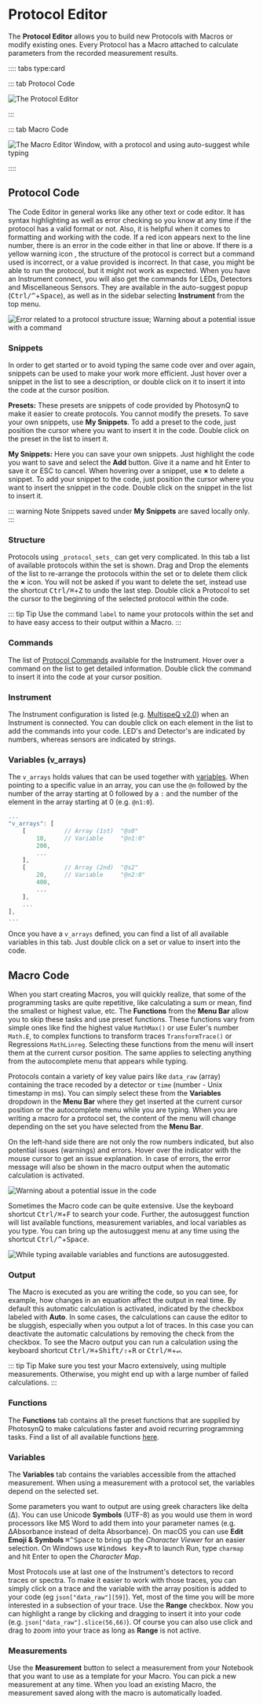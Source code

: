 # Protocol Editor

The **Protocol Editor** allows you to build new Protocols with Macros or modify existing ones. Every Protocol has a Macro attached to calculate parameters from the recorded measurement results.

:::: tabs type:card

::: tab Protocol Code

![The Protocol Editor](./images/protocol-editor.png)

:::

::: tab Macro Code

![The Macro Editor Window, with a protocol and using auto-suggest while typing](./images/macro-editor.png)

::::

## Protocol Code

The Code Editor in general works like any other text or code editor. It has syntax highlighting as well as error checking so you know at any time if the protocol has a valid format or not. Also, it is helpful when it comes to formatting and working with the code. If a red icon <i class="fa fa-times-circle"></i> appears next to the line number, there is an error in the code either in that line or above. If there is a yellow warning icon <i class="fa fa-exclamation-triangle"></i>, the structure of the protocol is correct but a command used is incorrect, or a value provided is incorrect. In that case, you might be able to run the protocol, but it might not work as expected. When you have an Instrument connect, you will also get the commands for LEDs, Detectors and Miscellaneous Sensors. They are available in the auto-suggest popup (<kbd>Ctrl/^</kbd>+<kbd>Space</kbd>), as well as in the sidebar selecting **Instrument** from the top menu.

![Error related to a protocol structure issue; Warning about a potential issue with a command](./images/protocol-editor-warning.png)

### Snippets

In order to get started or to avoid typing the same code over and over again, snippets can be used to make your work more efficient. Just hover over a snippet in the list to see a description, or double click on it to insert it into the code at the cursor position.

**Presets:** These presets are snippets of code provided by PhotosynQ to make it easier to create protocols. You cannot modify the presets. To save your own snippets, use **My Snippets**. To add a preset to the code, just position the cursor where you want to insert it in the code. Double click on the preset in the list to insert it.

**My Snippets:** Here you can save your own snippets. Just highlight the code you want to save and select the **Add** button. Give it a name and hit Enter to save it or ESC to cancel. When hovering over a snippet, use **&times;** to delete a snippet. To add your snippet to the code, just position the cursor where you want to insert the snippet in the code. Double click on the snippet in the list to insert it.

::: warning Note
Snippets saved under **My Snippets** are saved locally only.
:::

### Structure

Protocols using `_protocol_sets_` can get very complicated. In this tab a list of available protocols within the set is shown. Drag and Drop the elements of the list to re-arrange the protocols within the set or to delete them click the **&times;** icon. You will not be asked if you want to delete the set, instead use the shortcut <kbd>Ctrl/⌘</kbd>+<kbd>Z</kbd> to undo the last step. Double click a Protocol to set the cursor to the beginning of the selected protocol within the code.

::: tip Tip
Use the command `label` to name your protocols within the set and to have easy access to their output within a Macro.
:::

### Commands

The list of [Protocol Commands](../protocols/commands.md) available for the Instrument. Hover over a command on the list to get detailed information. Double click the command to insert it into the code at your cursor position.

### Instrument

The Instrument configuration is listed (e.g. [MultispeQ v2.0](../instruments/multispeq-v2.0-configuration.md)) when an Instrument is connected. You can double click on each element in the list to add the commands into your code. LED's and Detector's are indicated by numbers, whereas sensors are indicated by strings.

### Variables (v_arrays)

The `v_arrays` holds values that can be used together with [variables](../protocols/variables.md). When pointing to a specific value in an array, you can use the `@n` followed by the number of the array starting at 0 followed by a `:` and the number of the element in the array starting at 0 (e.g. `@n1:0`). 

```javascript
...
"v_arrays": [
    [           // Array (1st)  "@s0"
        10,     // Variable     "@n1:0"
        200,
        ...
    ],
    [           // Array (2nd)  "@s2"
        20,     // Variable     "@n2:0"
        400,
        ...
    ],
    ...
],
...
```

Once you have a `v_arrays` defined, you can find a list of all available variables in this tab. Just double click on a set or value to insert into the code.

## Macro Code

When you start creating Macros, you will quickly realize, that some of the programming tasks are quite repetitive, like calculating a sum or mean, find the smallest or highest value, etc. The **Functions** from the **Menu Bar** allow you to skip these tasks and use preset functions. These functions vary from simple ones like find the highest value `MathMax()` or use Euler's number `Math.E`, to complex functions to transform traces `TransformTrace()` or Regressions `MathLinreg`. Selecting these functions from the menu will insert them at the current cursor position. The same applies to selecting anything from the autocomplete menu that appears while typing.

Protocols contain a variety of key value pairs like `data_raw` (array) containing the trace recoded by a detector or `time` (number - Unix timestamp in ms). You can simply select these from the **Variables** dropdown in the **Menu Bar** where they get inserted at the current cursor position or the autocomplete menu while you are typing. When you are writing a macro for a protocol set, the content of the menu will change depending on the set you have selected from the **Menu Bar**.

On the left-hand side there are not only the row numbers indicated, but also potential issues (warnings) and errors. Hover over the indicator with the mouse cursor to get an issue explanation. In case of errors, the error message will also be shown in the macro output when the automatic calculation is activated.

![Warning about a potential issue in the code](./images/macro-editor-warning.png)

Sometimes the Macro code can be quite extensive. Use the keyboard shortcut <kbd>Ctrl/⌘</kbd>+<kbd>F</kbd> to search your code. Further, the autosuggest function will list available functions, measurement variables, and local variables as you type. You can bring up the autosuggest menu at any time using the shortcut <kbd>Ctrl/^</kbd>+<kbd>Space</kbd>.

![While typing available variables and functions are autosuggested.](./images/macro-editor-autosuggest.png)

### Output

The Macro is executed as you are writing the code, so you can see, for example, how changes in an equation affect the output in real time. By default this automatic calculation is activated, indicated by the checkbox labeled with **Auto**. In some cases, the calculations can cause the editor to be sluggish, especially when you output a lot of traces. In this case you can deactivate the automatic calculations by removing the check from the checkbox. To see the Macro output you can run a calculation using the keyboard shortcut <kbd>Ctrl/⌘</kbd>+<kbd>Shift/⇧</kbd>+<kbd>R</kbd> or <kbd>Ctrl/⌘</kbd>+<kbd>↵</kbd>.

::: tip Tip
Make sure you test your Macro extensively, using multiple measurements. Otherwise, you might end up with a large number of failed calculations.
:::

### Functions

The **Functions** tab contains all the preset functions that are supplied by PhotosynQ to make calculations faster and avoid recurring programming tasks. Find a list of all available functions [here](../macros/provided-functions.md).

### Variables

The **Variables** tab contains the variables accessible from the attached measurement. When using a measurement with a protocol set, the variables depend on the selected set.

Some parameters you want to output are using greek characters like delta (Δ). You can use Unicode **Symbols** (UTF-8) as you would use them in word processors like MS Word to add them into your parameter names (e.g. ΔAbsorbance instead of delta Absorbance). On macOS you can use **Edit Emoji & Symbols** <kbd>⌘^Space</kbd> to bring up the *Character Viewer* for an easier selection. On Windows use <kbd>Windows key</kbd>+<kbd>R</kbd> to launch Run, type `charmap` and hit Enter to open the *Character Map*.

Most Protocols use at last one of the Instrument's detectors to record traces or spectra. To make it easier to work with those traces, you can simply click on a trace and the variable with the array position is added to your code (eg `json["data_raw"][59]`). Yet, most of the time you will be more interested in a subsection of your trace. Use the **Range** checkbox. Now you can highlight a range by clicking and dragging to insert it into your code (e.g. `json["data_raw"].slice(56,66)`). Of course you can also use click and drag to zoom into your trace as long as **Range** is not active.

### Measurements

Use the **Measurement** button to select a measurement from your Notebook that you want to use as a template for your Macro. You can pick a new measurement at any time. When you load an existing Macro, the measurement saved along with the macro is automatically loaded.
